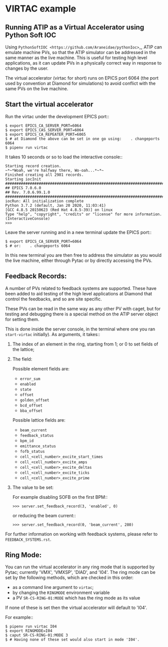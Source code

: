 # VIRTAC example

## Running ATIP as a Virtual Accelerator using Python Soft IOC

Using `PythonSoftIOC <https://github.com/Araneidae/pythonIoc>`_, ATIP can
emulate machine PVs, so that the ATIP simulator can be addressed in the same
manner as the live machine. This is useful for testing high level applications,
as it can update PVs in a physically correct way in response to changes by the
user.

The virtual accelerator (virtac for short) runs on EPICS port 6064 (the port
used by convention at Diamond for simulations) to avoid conflict with the same
PVs on the live machine.


## Start the virtual accelerator

Run the virtac under the development EPICS port::

    $ export EPICS_CA_SERVER_PORT=6064
    $ export EPICS_CAS_SERVER_PORT=6064
    $ export EPICS_CA_REPEATER_PORT=6065
    $ # at Diamond the above can be set in one go using:    . changeports 6064
    $ pipenv run virtac

It takes 10 seconds or so to load the interactive console::

    Starting record creation.
    ~*~*Woah, we're halfway there, Wo-oah...*~*~
    Finished creating all 2981 records.
    Starting iocInit
    ############################################################################
    ## EPICS 7.0.6.0
    ## Rev. 7.0.6.99.1.0
    ############################################################################
    iocRun: All initialization complete
    Python 3.7.2 (default, Jan 20 2020, 11:03:41)
    [GCC 4.8.5 20150623 (Red Hat 4.8.5-39)] on linux
    Type "help", "copyright", "credits" or "license" for more information.
    (InteractiveConsole)
    >>>

Leave the server running and in a new terminal update the EPICS port::

    $ export EPICS_CA_SERVER_PORT=6064
    $ # or:    . changeports 6064

In this new terminal you are then free to address the simulator as you would
the live machine, either through Pytac or by directly accessing the PVs.

## Feedback Records:

A number of PVs related to feedback systems are supported. These have been
added to aid testing of the high level applications at Diamond that control
the feedbacks, and so are site specific.

These PVs can be read in the same way as any other PV with caget, but for
testing and debugging there is a special method on the ATIP server object for
setting them.

This is done inside the server console, in the terminal where one you ran
``start-virtac`` initially). As arguments, it takes::

1. The index of an element in the ring, starting from 1; or 0 to set fields of
   the lattice;

2. The field:

   Possible element fields are:

   - ``error_sum``
   - ``enabled``
   - ``state``
   - ``offset``
   - ``golden_offset``
   - ``bcd_offset``
   - ``bba_offset``

   Possible lattice fields are:

   - ``beam_current``
   - ``feedback_status``
   - ``bpm_id``
   - ``emittance_status``
   - ``fofb_status``
   - ``cell_<cell_number>_excite_start_times``
   - ``cell_<cell_number>_excite_amps``
   - ``cell_<cell_number>_excite_deltas``
   - ``cell_<cell_number>_excite_ticks``
   - ``cell_<cell_number>_excite_prime``

3. The value to be set:

   For example disabling SOFB on the first BPM::

       >>> server.set_feedback_record(3, 'enabled', 0)

   or reducing the beam current::

       >>> server.set_feedback_record(0, 'beam_current', 280)

For further information on working with feedback systems, please refer to
``FEEDBACK_SYSTEMS.rst``.

## Ring Mode:

You can run the virtual accelerator in any ring mode that is supported by
Pytac; currently 'VMX', 'VMXSP', 'DIAD', and 'I04'. The ring mode can be set by the
following methods, which are checked in this order:

- as a command line argument to ``virtac``;
- by changing the ``RINGMODE`` environment variable
- a PV ``SR-CS-RING-01:MODE`` which has the ring mode as its value

If none of these is set then the virtual accelerator will default to 'I04'.

For example::

    $ pipenv run virtac I04
    $ export RINGMODE=I04
    $ caput SR-CS-RING-01:MODE 3
    $ # Having none of these set would also start in mode 'I04'.
